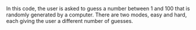 In this code, the user is asked to guess a number between 1 and 100 that is randomly generated by a computer. There are two modes, easy and hard, each giving the user a different number of guesses. 
